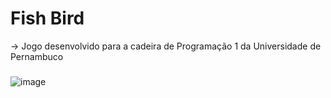 # Fish Bird
 -> Jogo desenvolvido para a cadeira de Programação 1 da Universidade de Pernambuco

###

 ![image](https://github.com/devictor8/Fish_Bird_UPE/assets/136649508/77aeb72e-9c52-470a-a1de-fd8154334914)
